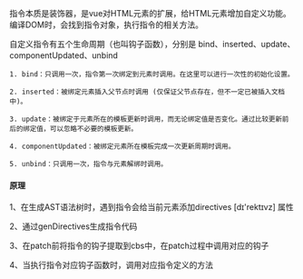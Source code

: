指令本质是装饰器，是vue对HTML元素的扩展，给HTML元素增加自定义功能。编译DOM时，会找到指令对象，执行指令的相关方法。

自定义指令有五个生命周期（也叫钩子函数），分别是 bind、inserted、update、componentUpdated、unbind

    1. bind：只调用一次，指令第一次绑定到元素时调用。在这里可以进行一次性的初始化设置。

    2. inserted：被绑定元素插入父节点时调用 (仅保证父节点存在，但不一定已被插入文档中)。

    3. update：被绑定于元素所在的模板更新时调用，而无论绑定值是否变化。通过比较更新前后的绑定值，可以忽略不必要的模板更新。

    4. componentUpdated：被绑定元素所在模板完成一次更新周期时调用。

    5. unbind：只调用一次，指令与元素解绑时调用。


#### 原理

1、在生成AST语法树时，遇到指令会给当前元素添加directives [dɪ'rektɪvz] 属性

2、通过genDirectives生成指令代码

3、在patch前将指令的钩子提取到cbs中，在patch过程中调用对应的钩子

4、当执行指令对应钩子函数时，调用对应指令定义的方法